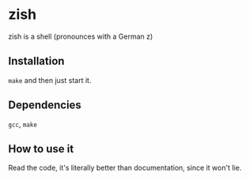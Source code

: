 # zish

zish is a shell (pronounces with a German z)

## Installation

`make` and then just start it.

## Dependencies

`gcc`, `make`

## How to use it

Read the code, it's literally better than documentation, since it won't lie.

